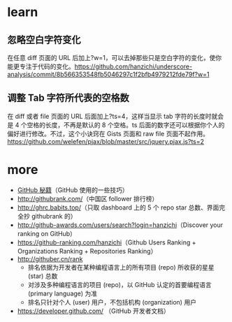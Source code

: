 # learn

## 忽略空白字符变化

在任意 diff 页面的 URL 后加上?w=1，可以去掉那些只是空白字符的变化，使你能更专注于代码的变化。<https://github.com/hanzichi/underscore-analysis/commit/8b566353548fb5046297c1f2bfb4979212fde79f?w=1>


## 调整 Tab 字符所代表的空格数

在 diff 或者 file 页面的 URL 后面加上?ts=4，这样当显示 tab 字符的长度时就会是 4 个空格的长度，不再是默认的 8 个空格。ts 后面的数字还可以根据你个人的偏好进行修改。不过，这个小诀窍在 Gists 页面和 raw file 页面不起作用。<https://github.com/welefen/pjax/blob/master/src/jquery.pjax.js?ts=2>


# more

- [GitHub 秘籍](https://snowdream86.gitbooks.io/github-cheat-sheet/content/zh/index.html)（GitHub 使用的一些技巧）
- <http://githubrank.com/>（中国区 follower 排行榜）
- <http://ghrc.babits.top/>（只取 dashboard 上的 5 个 repo star 总数、界面完全抄 githubrank 的）
- <http://github-awards.com/users/search?login=hanzichi>（Discover your ranking on GitHub）
- <https://github-ranking.com/hanzichi>（Github Users Ranking + Organizations Ranking + Repositories Ranking）
- <http://githuber.cn/rank>
	- 排名依据为开发者在某种编程语言上的所有项目 (repo) 所收获的星星 (star) 总数
	- 对涉及多种编程语言的项目 (repo)，以 GitHub 认定的首要编程语言 (primary language) 为准
	- 排名只针对个人 (user) 用户，不包括机构 (organization) 用户
- <https://developer.github.com/> （GitHub 开发者文档）